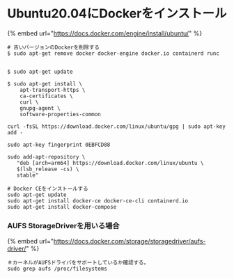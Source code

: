 # Ubuntu20.04にDockerをインストール

{% embed url="https://docs.docker.com/engine/install/ubuntu/" %}

```text
# 古いバージョンのDockerを削除する
$ sudo apt-get remove docker docker-engine docker.io containerd runc


$ sudo apt-get update

$ sudo apt-get install \
    apt-transport-https \
    ca-certificates \
    curl \
    gnupg-agent \
    software-properties-common

curl -fsSL https://download.docker.com/linux/ubuntu/gpg | sudo apt-key add -

sudo apt-key fingerprint 0EBFCD88

sudo add-apt-repository \
   "deb [arch=arm64] https://download.docker.com/linux/ubuntu \
   $(lsb_release -cs) \
   stable"

# Docker CEをインストールする
sudo apt-get update
sudo apt-get install docker-ce docker-ce-cli containerd.io
sudo apt-get install docker-compose

```



### AUFS StorageDriverを用いる場合

{% embed url="https://docs.docker.com/storage/storagedriver/aufs-driver/" %}

```text
＃カーネルがAUFSドライバをサポートしているか確認する。
sudo grep aufs /proc/filesystems

```

